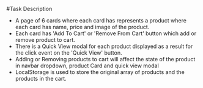 #Task Description
* A page of 6 cards where each card has represents a product where each card has name, price and image of the product.
* Each card has 'Add To Cart' or 'Remove From Cart' button which add or remove product to cart.
* There is a Quick View modal for each product displayed as a result for the click event on the 'Quick View' button.
* Adding or Removing products to cart will affect the state of the product in navbar dropdown, product Card and quick view modal
* LocalStorage is used to store the original array of products and the products in the cart.